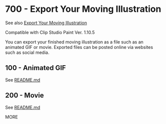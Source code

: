 # 700 - Export Your Moving Illustration

See also [Export Your Moving Illustration](https://tips.clip-studio.com/en-us/articles/531)

Compatible with Clip Studio Paint Ver. 1.10.5

You can export your finished moving illustration as a file such as an animated GIF or movie. Exported files can be posted online via websites such as social media.

## 100 - Animated GIF

See [README.md](./100/README.md)

## 200 - Movie

See [README.md](./200/README.md)

MORE 
